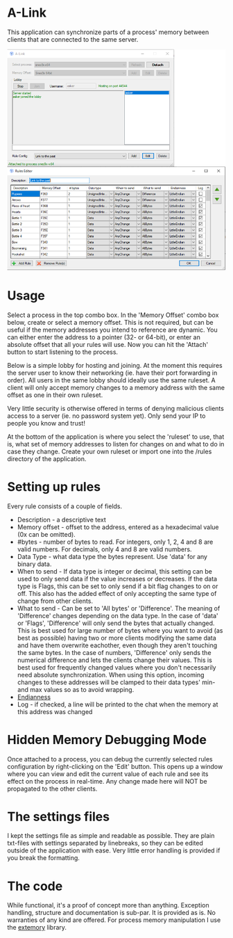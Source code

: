 # A-Link
This application can synchronize parts of a process' memory between clients that are connected to the same server.

![Alt text](/screen.png?raw=true)

# Usage
Select a process in the top combo box. In the 'Memory Offset' combo box below, create or select a memory offset. This is not required, but can be useful if the memory addresses you intend to reference are dynamic. You can either enter the address to a pointer (32- or 64-bit), or enter an absolute offset that all your rules will use. Now you can hit the 'Attach' button to start listening to the process.

Below is a simple lobby for hosting and joining. At the moment this requires the server user to know their networking (ie. have their port forwarding in order). All users in the same lobby should ideally use the same ruleset. A client will only accept memory changes to a memory address with the same offset as one in their own ruleset.

Very little security is otherwise offered in terms of denying malicious clients access to a server (ie. no password system yet). Only send your IP to people you know and trust!

At the bottom of the application is where you select the 'ruleset' to use, that is, what set of memory addresses to listen for changes on and what to do in case they change. Create your own ruleset or import one into the /rules directory of the application.

# Setting up rules
Every rule consists of a couple of fields.
* Description - a descriptive text
* Memory offset - offset to the address, entered as a hexadecimal value (0x can be omitted).
* #bytes - number of bytes to read. For integers, only 1, 2, 4 and 8 are valid numbers. For decimals, only 4 and 8 are valid numbers.
* Data Type - what data type the bytes represent. Use 'data' for any binary data.
* When to send - If data type is integer or decimal, this setting can be used to only send data if the value increases or decreases. If the data type is Flags, this can be set to only send if a bit flag changes to on or off. This also has the added effect of only accepting the same type of change from other clients.
* What to send - Can be set to 'All bytes' or 'Difference'. The meaning of 'Difference' changes depending on the data type. In the case of 'data' or 'Flags', 'Difference' will only send the bytes that actually changed. This is best used for large number of bytes where you want to avoid (as best as possible) having two or more clients modifying the same data and have them overwrite eachother, even though they aren't touching the same bytes. In the case of numbers, 'Difference' only sends the numerical difference and lets the clients change their values. This is best used for frequently changed values where you don't necessarily need absolute synchronization. When using this option, incoming changes to these addresses will be clamped to their data types' min- and max values so as to avoid wrapping. 
* [Endianness](https://en.wikipedia.org/wiki/Endianness)
* Log - if checked, a line will be printed to the chat when the memory at this address was changed

# Hidden Memory Debugging Mode
Once attached to a process, you can debug the currently selected rules configuration by right-clicking on the 'Edit' button. This opens up a window where you can view and edit the current value of each rule and see its effect on the process in real-time. Any change made here will NOT be propagated to the other clients.

# The settings files
I kept the settings file as simple and readable as possible. They are plain txt-files with settings separated by linebreaks, so they can be edited outside of the application with ease. Very little error handling is provided if you break the formatting.

# The code
While functional, it's a proof of concept more than anything. Exception handling, structure and documentation is sub-par.
It is provided as is. No warranties of any kind are offered. For process memory manipulation I use the [extemory](https://github.com/jeffora/extemory) library. 
